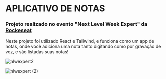 # APLICATIVO DE NOTAS
### Projeto realizado no evento "Next Level Week Expert" da [Rockeseat](https://www.rocketseat.com.br/)

Neste projeto foi utilizado React e Tailwind, e funciona como um app de notas, 
onde você adiciona uma nota tanto digitando como por gravação de voz, e são listadas suas notas!

![nlwexpert2](https://github.com/PedroHF1/nlw_expert/assets/126522958/3ec55c28-0d52-4b71-aa5a-a20de5b343fc)

![nlwexpert (2)](https://github.com/PedroHF1/nlw_expert/assets/126522958/f4efaac4-06d1-4204-a199-16a85d74c1b8)
